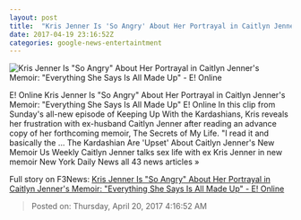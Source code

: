 ```yaml
---
layout: post
title:  "Kris Jenner Is 'So Angry' About Her Portrayal in Caitlyn Jenner's Memoir: 'Everything She Says Is All Made Up' - E! Online"
date: 2017-04-19 23:16:52Z
categories: google-news-entertaintment
---
```


![Kris Jenner Is "So Angry" About Her Portrayal in Caitlyn Jenner's Memoir: "Everything She Says Is All Made Up" - E! Online](http://akns-images.eonline.com/eol_images/Entire_Site/2017319/rs_600x600-170419144108-600.Kris-Jenner-Caitlyn-Jenner.kg.041917.jpg?downsize=450:*&crop=450:350;left,top)

E! Online Kris Jenner Is "So Angry" About Her Portrayal in Caitlyn Jenner's Memoir: "Everything She Says Is All Made Up" E! Online In this clip from Sunday's all-new episode of Keeping Up With the Kardashians, Kris reveals her frustration with ex-husband Caitlyn Jenner after reading an advance copy of her forthcoming memoir, The Secrets of My Life. "I read it and basically the ... The Kardashian Are 'Upset' About Caitlyn Jenner's New Memoir Us Weekly Caitlyn Jenner talks sex life with ex Kris Jenner in new memoir New York Daily News all 43 news articles »


Full story on F3News: [Kris Jenner Is "So Angry" About Her Portrayal in Caitlyn Jenner's Memoir: "Everything She Says Is All Made Up" - E! Online](http://www.f3nws.com/n/gPSgbB)

> Posted on: Thursday, April 20, 2017 4:16:52 AM
